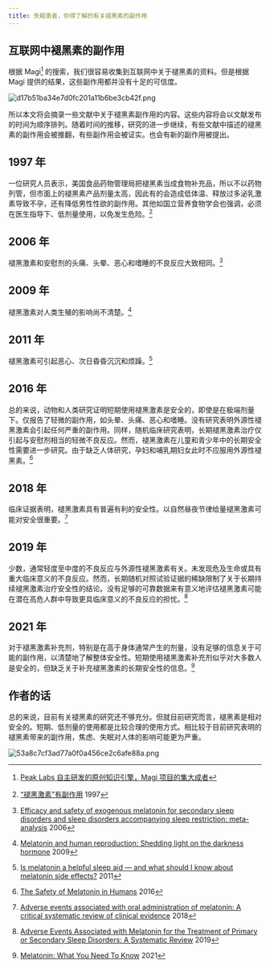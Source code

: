```yaml
---
title: 失眠患者，你得了解的有关褪黑素的副作用
---
```


## 互联网中褪黑素的副作用

根据 Magi[^magi] 的搜索，我们很容易收集到互联网中关于褪黑素的资料。但是根据 Magi 提供的结果，这些副作用都并没有十足的可信度。

![d17b51ba34e7d0fc201a11b6be3cb42f.png](https://i.dawnlab.me/d17b51ba34e7d0fc201a11b6be3cb42f.png)

所以本文将会摘录一些文献中关于褪黑素副作用的内容。这些内容将会以文献发布的时间为顺序排列。随着时间的推移，研究的进一步继续，有些文献中描述的褪黑素的副作用会被推翻，有些副作用会被证实。也会有新的副作用被提出。

## 1997 年

一位研究人员表示，美国食品药物管理局把褪黑素当成食物补充品，所以不以药物列管，但市面上的褪黑素产品剂量太高，因此有的会造成低体温、释放过多泌乳激素导致不孕，还有降低男性性欲的副作用。其他如国立营养食物学会也强调，必须在医生指导下、低剂量使用，以免发生危险。[^1997]

## 2006 年

褪黑激素和安慰剂的头痛、头晕、恶心和嗜睡的不良反应大致相同。[^2006]

## 2009 年

褪黑激素对人类生殖的影响尚不清楚。[^2009]

## 2011 年

褪黑激素可引起恶心、次日昏昏沉沉和烦躁。[^2011]

## 2016 年

总的来说，动物和人类研究证明短期使用褪黑激素是安全的，即使是在极端剂量下。仅报告了轻微的副作用，如头晕、头痛、恶心和嗜睡。没有研究表明外源性褪黑激素会引起任何严重的副作用。同样，随机临床研究表明，长期褪黑激素治疗仅引起与安慰剂相当的轻微不良反应。然而，褪黑激素在儿童和青少年中的长期安全性需要进一步研究。由于缺乏人体研究，孕妇和哺乳期妇女此时不应服用外源性褪黑素。[^2016]

## 2018 年

临床证据表明，褪黑激素具有普遍有利的安全性。以自然昼夜节律给量褪黑激素可能对安全很重要。[^2018]

## 2019 年

少数，通常轻度至中度的不良反应与外源性褪黑激素有关。未发现危及生命或具有重大临床意义的不良反应。然而，长期随机对照试验证据的稀缺限制了关于长期持续褪黑激素治疗安全性的结论。没有足够的可靠数据来有意义地评估褪黑激素可能在潜在高危人群中导致更具临床意义的不良反应的担忧。[^2019]

## 2021 年

对于褪黑激素补充剂，特别是在高于身体通常产生的剂量，没有足够的信息关于可能的副作用，以清楚地了解整体安全性。短期使用褪黑激素补充剂似乎对大多数人是安全的，但缺乏关于补充褪黑激素的长期安全性的信息。[^2021]

## 作者的话

总的来说，目前有关褪黑素的研究还不够充分。但就目前研究而言，褪黑素是相对安全的。短期、低剂量的使用都是比较合理的使用方式。相比较于目前研究表明的褪黑素带来的副作用，焦虑、失眠对人体的影响可能更为严重。

![53a8c7cf3ad77a0f0a456ce2c6afe88a.png](https://i.dawnlab.me/53a8c7cf3ad77a0f0a456ce2c6afe88a.png)

[^magi]: [Peak Labs 自主研发的原创知识引擎，Magi 项目的集大成者](https://www.peak-labs.com/zh/products/magi-com/)
[^1997]: [“褪黑激素”有副作用](http://www.cnki.com.cn/Article/CJFDTotal-KXDZ199704026.htm) 1997
[^2006]: [Efficacy and safety of exogenous melatonin for secondary sleep disorders and sleep disorders accompanying sleep restriction: meta-analysis](https://www.ncbi.nlm.nih.gov/pmc/articles/PMC1370968/) 2006
[^2009]: [Melatonin and human reproduction: Shedding light on the darkness hormone](https://www.tandfonline.com/doi/abs/10.3109/09513590903159649?journalCode=igye20) 2009
[^2011]: [Is melatonin a helpful sleep aid — and what should I know about melatonin side effects?](https://www.mayoclinic.org/healthy-lifestyle/adult-health/expert-answers/melatonin-side-effects/faq-20057874) 2011
[^2016]: [The Safety of Melatonin in Humans](https://link.springer.com/article/10.1007/s40261-015-0368-5) 2016
[^2018]: [Adverse events associated with oral administration of melatonin: A critical systematic review of clinical evidence](https://www.sciencedirect.com/science/article/abs/pii/S0965229918309373#kwd0005) 2018
[^2019]: [Adverse Events Associated with Melatonin for the Treatment of Primary or Secondary Sleep Disorders: A Systematic Review](https://link.springer.com/article/10.1007/s40263-019-00680-w) 2019
[^2021]: [Melatonin: What You Need To Know](https://www.nccih.nih.gov/health/melatonin-what-you-need-to-know) 2021
